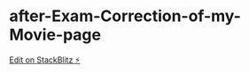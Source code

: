 # after-Exam-Correction-of-my-Movie-page

[Edit on StackBlitz ⚡️](https://stackblitz.com/edit/web-platform-cdeqea)
